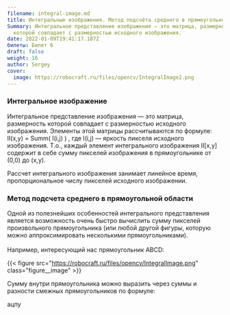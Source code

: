 ```yaml
---
filename: integral-image.md
title: Интегральные изображения. Метод подсчёта среднего в прямоугольной области.
Summary: Интегральное представление изображения — это матрица, размерность
  которой совпадает с размерностью исходного изображения.
date: 2022-01-09T19:41:17.107Z
билеты: Билет 6
draft: false
weight: 16
author: Sergey
cover:
  image: https://robocraft.ru/files/opencv/IntegralImage2.png
---
```

### Интегральное изображение

Интегральное представление изображения — это матрица, размерность которой совпадает с размерностью исходного изображения. Элементы этой матрицы рассчитываются по формуле:
II(x,y) = Summ( I(i,j) )
, где I(i,j) — яркость пикселя исходного изображения.
Т.о., каждый элемент интегрального изображения II\[x,y] содержит в себе сумму пикселей изображения в прямоугольнике от (0,0) до (x,y).

Рассчет интегрального изображения занимает линейное время, пропорциональное числу пикселей исходного изображении.

### Метод подсчета среднего в прямоугольной области

Одной из полезнейших особенностей интегрального представления является возможность очень быстро вычислить сумму пикселей произвольного прямоугольника (или любой другой фигуры, которую можно аппроксимировать несколькими прямоугольниками).\
\
Например, интересующий нас прямоугольник ABCD:

{{< figure src="https://robocraft.ru/files/opencv/IntegralImage.png" class="figure__image" >}}

Сумму внутри прямоугольника можно выразить через суммы и разности смежных прямоугольников по формуле:



















ацпу